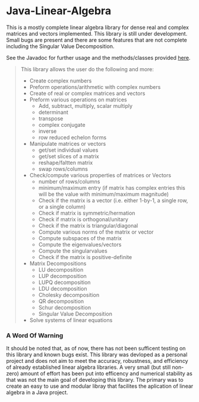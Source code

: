 # Java-Linear-Algebra

This is a mostly complete linear algebra library for dense real and complex matrices and vectors implemented. This library is still under development. Small bugs are present and there are some features that are not complete including the Singular Value Decomposition.

See the Javadoc for further usage and the methods/classes provided [here](https://jacobdwatters.github.io/Java-Linear-Algebra/).<br>

>This library allows the user do the following and more:
>- Create complex numbers
>- Preform operations/arithmetic with complex numbers
>- Create of real or complex matrices and vectors
>- Preform various operations on matrices
>    - Add, subtract, multiply, scalar multiply
>    - determinant
>    - transpose
>    - complex conjugate
>    - inverse
>    - row reduced echelon forms
>- Manipulate matrices or vectors
>    - get/set individual values
>    - get/set slices of a matrix
>    - reshape/faltten matrix
>    - swap rows/columns
>- Check/compute various properties of matrices or Vectors
>    - number of rows/columns
>    - minimum/maximum entry (if matrix has complex entries this will be the value with minimum/maximum magnitude)
>    - Check if the matrix is a vector (i.e. either 1-by-1, a single row, or a single column)
>    - Check if matrix is symmetric/hermation
>    - Check if matrix is orthogonal/unitary
>    - Check if the matrix is triangular/diagonal
>    - Compute various norms of the matrix or vector
>    - Compute subspaces of the matrix
>    - Compute the eigenvalues/vectors
>    - Compute the singularvalues
>    - Check if the matrix is positive-definite
>- Matrix Decompositions
>    - LU decomposition
>    - LUP decomposition
>    - LUPQ decomposition
>    - LDU decomposition
>    - Cholesky decomposition
>    - QR decomposition
>    - Schur decomposition
>   - Singular Value Decomposition
>- Solve systems of linear equations

### A Word Of Warning 
It should be noted that, as of now, there has not been sufficent testing on this library and known bugs exist. This library was devloped as a personal project and does not aim to meet the accuracy, robustness, and efficiency of already established linear algebra libraries. A very small (but still non-zero) amount of effort has been put into efficency and numerical stability as that was not the main goal of developing this library. The primary was to create an easy to use and modular libray that facilites the aplication of linear algebra in a Java project.

